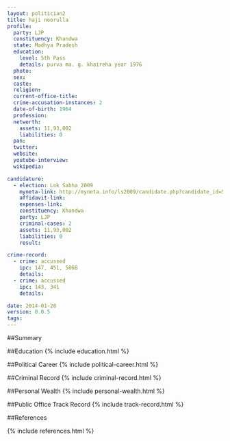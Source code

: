 ```yaml
---
layout: politician2
title: haji noorulla
profile: 
  party: LJP
  constituency: Khandwa
  state: Madhya Pradesh
  education: 
    level: 5th Pass
    details: purva ma. g. khaireha year 1976
  photo: 
  sex: 
  caste: 
  religion: 
  current-office-title: 
  crime-accusation-instances: 2
  date-of-birth: 1964
  profession: 
  networth: 
    assets: 11,93,002
    liabilities: 0
  pan: 
  twitter: 
  website: 
  youtube-interview: 
  wikipedia: 

candidature: 
  - election: Lok Sabha 2009
    myneta-link: http://myneta.info/ls2009/candidate.php?candidate_id=5291
    affidavit-link: 
    expenses-link: 
    constituency: Khandwa 
    party: LJP
    criminal-cases: 2
    assets: 11,93,002
    liabilities: 0
    result:  

crime-record: 
  - crime: accussed
    ipc: 147, 451, 506B
    details:  
  - crime: accussed
    ipc: 143, 341
    details:  

date: 2014-01-28
version: 0.0.5
tags: 
---
```

##Summary


##Education
{% include education.html %}


##Political Career
{% include political-career.html %}


##Criminal Record
{% include criminal-record.html %}


##Personal Wealth
{% include personal-wealth.html %}


##Public Office Track Record
{% include track-record.html %}


##References


{% include references.html %}